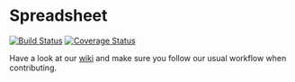 # Spreadsheet 
[![Build Status](https://travis-ci.org/hpi-swa-teaching/SWT18-Project-18.svg?branch=master)](https://travis-ci.org/hpi-swa-teaching/SWT18-Project-18)
[![Coverage Status](https://coveralls.io/repos/github/hpi-swa-teaching/SWT18-Project-18/badge.svg?branch=master)](https://coveralls.io/github/hpi-swa-teaching/SWT18-Project-18?branch=master)

Have a look at our [wiki](https://github.com/hpi-swa-teaching/SWT18-Project-18/wiki/Workflow) and make sure you follow our usual workflow when contributing.
